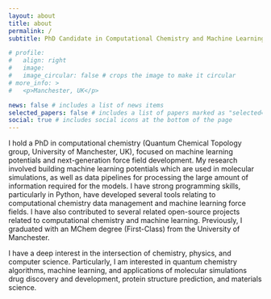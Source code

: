 ```yaml
---
layout: about
title: about
permalink: /
subtitle: PhD Candidate in Computational Chemistry and Machine Learning

# profile:
#   align: right
#   image:
#   image_circular: false # crops the image to make it circular
# more_info: >
#   <p>Manchester, UK</p>

news: false # includes a list of news items
selected_papers: false # includes a list of papers marked as "selected={true}"
social: true # includes social icons at the bottom of the page
---
```


I hold a PhD in computational chemistry (Quantum Chemical Topology group, University of Manchester, UK), focused on machine learning potentials and next-generation force field development. My research involved building machine learning potentials which are used in molecular simulations, as well as data pipelines for processing the large amount of information required for the models. I have strong programming skills, particularly in Python, have developed several tools relating to computational chemistry data management and machine learning force fields. I have also contributed to several related open-source projects related to computational chemistry and machine learning. Previously, I graduated with an MChem degree (First-Class) from the University of Manchester.

I have a deep interest in the intersection of chemistry, physics, and computer science. Particularly, I am interested in quantum chemistry algorithms, machine learning, and applications of molecular simulations drug discovery and development, protein structure prediction, and materials science.
